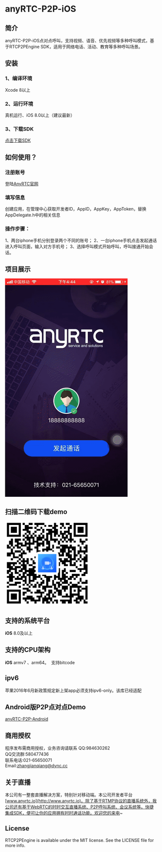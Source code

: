 # anyRTC-P2P-iOS

## 简介
anyRTC-P2P-iOS点对点呼叫，支持视频、语音、优先视频等多种呼叫模式，基于RTCP2PEngine SDK，适用于网络电话、活动、教育等多种呼叫场景。</br>

## 安装
### 1、编译环境
Xcode 8以上</br>

### 2、运行环境
真机运行、iOS 8.0以上（建议最新）

### 3、下载SDK

[点击下载SDK](https://www.anyrtc.io/)

## 如何使用？

### 注册账号
登陆[AnyRTC官网](https://www.anyrtc.io/)

### 填写信息
创建应用，在管理中心获取开发者ID，AppID，AppKey，AppToken，替换AppDelegate.h中的相关信息

### 操作步骤：
1、两台iphone手机分别登录两个不同的账号；
2、一台iphone手机点击发起通话进入呼叫页面，输入对方手机号；
3、选择呼叫模式开始呼叫，呼叫接通开始会话。

## 项目展示
![P2P](P2P.gif)

## 扫描二维码下载demo
![P2P_scan@3x](P2P_scan@3x.png)


## 支持的系统平台
**iOS** 8.0及以上

## 支持的CPU架构
**iOS** armv7 、arm64。  支持bitcode
## ipv6
苹果2016年6月新政策规定新上架app必须支持ipv6-only。该库已经适配
## Android版P2P点对点Demo
[anyRTC-P2P-Android](https://github.com/AnyRTC/anyRTC-P2P-Android)

## 商用授权
程序发布需商用授权，业务咨询请联系
QQ:984630262 </br>
QQ交流群:580477436</br>
联系电话:021-65650071</br>
Email:zhangjianqiang@dync.cc</br>
## 关于直播
本公司有一整套直播解决方案，特别针对移动端。本公司开发者平台[www.anyrtc.io](http://www.anyrtc.io)。除了基于RTMP协议的直播系统外，我公司还有基于WebRTC的时时交互直播系统、P2P呼叫系统、会议系统等。快捷集成SDK，便可让你的应用拥有时时通话功能。欢迎您的来电~
## License

RTCP2PEngine is available under the MIT license. See the LICENSE file for more info.

